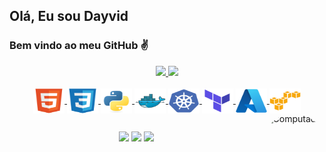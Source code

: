 ## Olá, Eu sou Dayvid
### Bem vindo ao meu GitHub ✌



<div align="center">
  <a href="https://github.com/Dayvid-Tadeu">
  <img height="180em" src="https://github-readme-stats.vercel.app/api?username=Dayvid-Tadeu&show_icons=true&theme=github_dark&include_all_commits=true&count_private=true"/>
  <img height="180em" src="https://github-readme-stats.vercel.app/api/top-langs/?username=Dayvid-Tadeu&layout=compact&langs_count=7&theme=github_dark"/>
</div>
  
<div style="display: inline_block" align="center"><br>
  <img align="center" alt="HTML" height="40" width="50" src="https://raw.githubusercontent.com/devicons/devicon/master/icons/html5/html5-original.svg">
  <img align="center" alt="CSS" height="40" width="50" src="https://raw.githubusercontent.com/devicons/devicon/master/icons/css3/css3-original.svg">
  <img align="center" alt="Python" height="40" width="50" src="https://raw.githubusercontent.com/devicons/devicon/master/icons/python/python-original.svg">
  <img align="center" alt="Docker" height="40" width="50" src="https://raw.githubusercontent.com/devicons/devicon/master/icons/docker/docker-original.svg">
  <img align="center" alt="Kubernetes" height="40" width="50" src="https://raw.githubusercontent.com/devicons/devicon/master/icons/kubernetes/kubernetes-plain.svg">
  <img align="center" alt="Terraform" height="40" width="50" src="https://raw.githubusercontent.com/devicons/devicon/master/icons/terraform/terraform-original.svg">
  <img align="center" alt="Azure" height="40" width="50" src="https://raw.githubusercontent.com/devicons/devicon/master/icons/azure/azure-original.svg">
  <img align="center" alt="Aws" height="40" width="50" src="https://raw.githubusercontent.com/devicons/devicon/master/icons/amazonwebservices/amazonwebservices-original.svg">
  
  <img align="right" alt="Computador" height="150" style="border-radius:50px;" src="https://media.giphy.com/media/dWesBcTLavkZuG35MI/giphy.gif">
  
</div>
  
  ##
  
<div align="center">
   <a href ="www.linkedin.com/in/dayvid-tadeu-lima-araujo-90b99140" target="_blank"><img src="https://img.shields.io/badge/LinkedIn-0077B5?style=for-the-badge&logo=linkedin&logoColor=white" destino="_blank"></a>
   <a href ="mailto:dayvidelta@gmail.com" target="_blank"><img src="https://img.shields.io/badge/Gmail-D14836?style=for-the-badge&logo=gmail&logoColor=white" destino="_blank"></a>
   <a href ="mailto:dayvid.araujo85@outlook.com"><img src="https://img.shields.io/badge/Microsoft_Outlook-0078D4?style=for-the-badge&logo=microsoft-outlook&logoColor=white" destino="_blank"></a>
</div  
